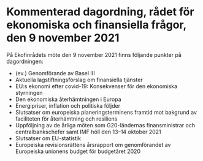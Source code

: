 # Kommenterad dagordning, rådet för ekonomiska och finansiella frågor, den 9 november 2021

På Ekofinrådets möte den 9 november 2021 finns följande punkter på dagordningen:

* (ev.) Genomförande av Basel III
* Aktuella lagstiftningsförslag om finansiella tjänster
* EU:s ekonomi efter covid-19: Konsekvenser för den ekonomiska styrningen
* Den ekonomiska återhämtningen i Europa
* Energipriser, inflation och politiska följder
* Slutsatser om europeiska planeringsterminens framtid mot bakgrund av faciliteten för återhämtning och resiliens
* Uppföljning av de årliga möten som G20-ländernas finansministrar och centralbankschefer samt IMF höll den 13–14 oktober 2021
* Slutsatser om EU-statistik
* Europeiska revisionsrättens årsrapport om genomförandet av Europeiska unionens budget för budgetåret 2020
